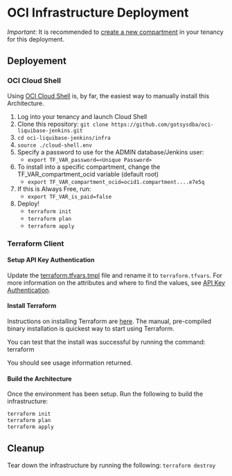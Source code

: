 # OCI Infrastructure Deployment

_Important_: It is recommended to [create a new compartment](https://docs.oracle.com/en/cloud/paas/integration-cloud/oracle-integration-oci/creating-oci-compartment.html) in your tenancy for this deployment.

## Deployement

### OCI Cloud Shell

Using [OCI Cloud Shell](https://docs.oracle.com/en-us/iaas/Content/API/Concepts/cloudshellintro.htm) is, by far, the easiest way to manually install this Architecture.

1. Log into your tenancy and launch Cloud Shell
2. Clone this repository: `git clone https://github.com/gotsysdba/oci-liquibase-jenkins.git`
3. `cd oci-liquibase-jenkins/infra`
4. `source ./cloud-shell.env`
5. Specify a password to use for the ADMIN database/Jenkins user:
   - `export TF_VAR_password=<Unique Password>`
6. To install into a specific compartment, change the TF_VAR_compartment_ocid variable (default root)
   - `export TF_VAR_compartment_ocid=ocid1.compartment....e7e5q`
7. If this is Always Free, run:
    - `export TF_VAR_is_paid=false`
7. Deploy!
   - `terraform init`
   - `terraform plan`
   - `terraform apply`

### Terraform Client

#### Setup API Key Authentication

Update the [terraform.tfvars.tmpl](terraform.tfvars.tmpl) file and rename it to `terraform.tfvars`.  For more information on the attributes and where to find the values, see [API Key Authentication](https://docs.oracle.com/en-us/iaas/Content/API/SDKDocs/terraformproviderconfiguration.htm#APIKeyAuth).

#### Install Terraform

Instructions on installing Terraform are [here](https://www.terraform.io/intro/getting-started/install.html).  The manual, pre-compiled binary installation is quickest way to start using Terraform.

You can test that the install was successful by running the command:
    terraform

You should see usage information returned.

#### Build the Architecture

Once the environment has been setup.  Run the following to build the infrastructure:

```bash
terraform init
terraform plan
terraform apply
```

## Cleanup

Tear down the infrastructure by running the following: `terraform destroy`

